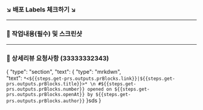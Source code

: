 ### ↘️ 배포 Labels 체크하기 ↘️
<hr/>

### 📸 작업내용(필수) 및 스크린샷
<hr/>




### 🌝 상세리뷰 요청사항 (33333332343)
{
"type": "section",
"text": {
"type": "mrkdwn",   
"text": `*<${{steps.get-prs.outputs.prBlocks.link}}|${{steps.get-prs.outputs.prBlocks.title}}>* \n #${{steps.get-prs.outputs.prBlocks.number}} opened on ${{steps.get-prs.outputs.prBlocks.openAt}} by ${{steps.get-prs.outputs.prBlocks.author}}`
}sds
}